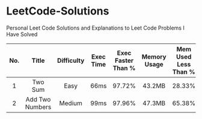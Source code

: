 # LeetCode-Solutions
Personal Leet Code Solutions and Explanations to Leet Code Problems I Have Solved



| No. | Title | Difficulty | Exec Time | Exec Faster Than % | Memory Usage | Mem Used Less Than % | Link |
| :---: | :-----: | :----------: | :---------: | :------------------: | :------------: | :--------------------: | :----: |
| 1 | Two Sum | Easy | 66ms | 97.72% | 43.2MB | 28.33% | [Link](https://github.com/Nox-iv/LeetCode-Solutions/blob/main/problems/1.md) |
| 2 | Add Two Numbers | Medium | 99ms | 97.96% | 47.3MB | 65.38% | [Link](https://github.com/Nox-iv/LeetCode-Solutions/blob/main/problems/1.md) |
